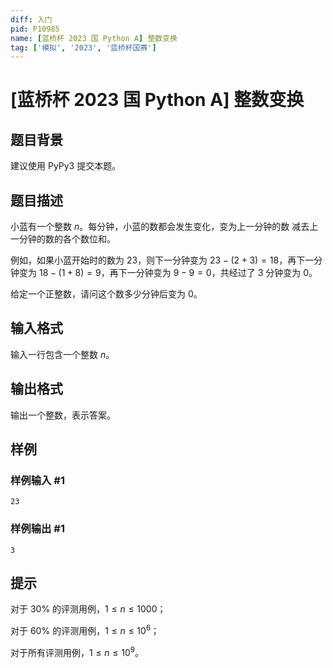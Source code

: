 ```yaml
---
diff: 入门
pid: P10985
name: [蓝桥杯 2023 国 Python A] 整数变换
tag: ['模拟', '2023', '蓝桥杯国赛']
---
```

# [蓝桥杯 2023 国 Python A] 整数变换
## 题目背景

建议使用 PyPy3 提交本题。
## 题目描述

小蓝有一个整数 $n$。每分钟，小蓝的数都会发生变化，变为上一分钟的数
减去上一分钟的数的各个数位和。

例如，如果小蓝开始时的数为 $23$，则下一分钟变为 $23 - (2 + 3) = 18$，再下一分钟变为 $18 - (1 + 8) = 9$，再下一分钟变为 $9 - 9 = 0$，共经过了 $3$ 分钟变为 $0$。

给定一个正整数，请问这个数多少分钟后变为 $0$。

## 输入格式

输入一行包含一个整数 $n$。
## 输出格式

输出一个整数，表示答案。
## 样例

### 样例输入 #1
```
23
```
### 样例输出 #1
```
3
```
## 提示

对于 $30\%$ 的评测用例，$1 \le n \le 1000$；

对于 $60\%$ 的评测用例，$1 \le n \le 10^6$；

对于所有评测用例，$1 \le n \le 10^9$。
